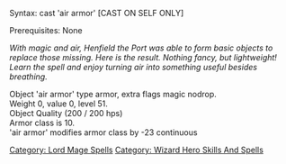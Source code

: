 Syntax: cast 'air armor' \[CAST ON SELF ONLY\]

Prerequisites: None

*With magic and air, Henfield the Port was able to form basic objects to
replace those missing. Here is the result. Nothing fancy, but
lightweight! Learn the spell and enjoy turning air into something useful
besides breathing.*

Object 'air armor' type armor, extra flags magic nodrop.  
Weight 0, value 0, level 51.  
Object Quality (200 / 200 hps)  
Armor class is 10.  
'air armor' modifies armor class by -23 continuous

[Category: Lord Mage Spells](Category:_Lord_Mage_Spells "wikilink")
[Category: Wizard Hero Skills And
Spells](Category:_Wizard_Hero_Skills_And_Spells "wikilink")
